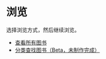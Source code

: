 # 浏览
选择浏览方式，然后继续浏览。
- [查看所有图书](https://miner233.github.io/cda/wizard/search/all/)
- [分类查找图书（Beta，未制作完成）](https://miner233.github.io/cda/wizard/search/classify/)
